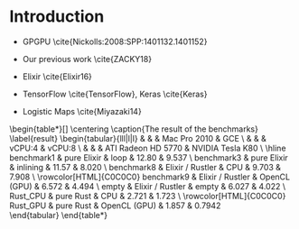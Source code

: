 # Introduction


* GPGPU \cite{Nickolls:2008:SPP:1401132.1401152}

* Our previous work \cite{ZACKY18}

* Elixir \cite{Elixir16}
* TensorFlow \cite{TensorFlow}, Keras \cite{Keras} 
* Logistic Maps \cite{Miyazaki14}


\begin{table*}[]
\centering
\caption{The result of the benchmarks}
\label{result}
\begin{tabular}{lll|l|l}
           &                  &              & Mac Pro 2010       & GCE              \\
           &                  &              & vCPU:4             & vCPU:8           \\
           &                  &              & ATI Radeon HD 5770 & NVIDIA Tesla K80 \\ \hline
benchmark1 & pure Elixir      & loop         & 12.80              & 9.537            \\
benchmark3 & pure Elixir      & inlining     & 11.57              & 8.020            \\
benchmark8 & Elixir / Rustler & CPU          & 9.703              & 7.908            \\
\rowcolor[HTML]{C0C0C0} 
benchmark9 & Elixir / Rustler & OpenCL (GPU) & 6.572              & 4.494            \\
empty      & Elixir / Rustler & empty        & 6.027              & 4.022            \\
Rust\_CPU  & pure Rust        & CPU          & 2.721              & 1.723            \\
\rowcolor[HTML]{C0C0C0} 
Rust\_GPU  & pure Rust        & OpenCL (GPU) & 1.857              & 0.7942          
\end{tabular}
\end{table*}